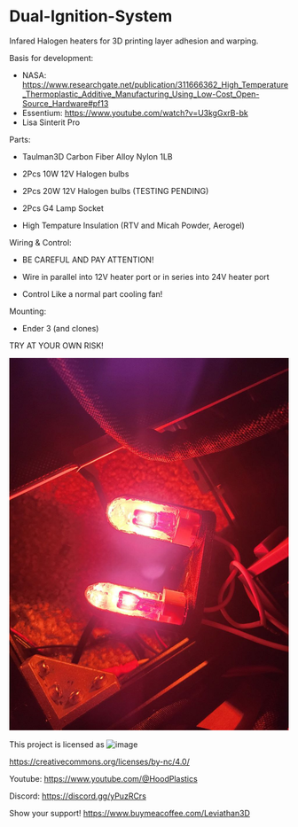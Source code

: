 # Dual-Ignition-System
Infared Halogen heaters for 3D printing layer adhesion and warping.

Basis for development:

- NASA: https://www.researchgate.net/publication/311666362_High_Temperature_Thermoplastic_Additive_Manufacturing_Using_Low-Cost_Open-Source_Hardware#pf13
- Essentium: https://www.youtube.com/watch?v=U3kgGxrB-bk
- Lisa Sinterit Pro

Parts:

- Taulman3D Carbon Fiber Alloy Nylon 1LB

- 2Pcs 10W 12V Halogen bulbs

- 2Pcs 20W 12V Halogen bulbs (TESTING PENDING)

- 2Pcs G4 Lamp Socket

- High Tempature Insulation (RTV and Micah Powder, Aerogel)

Wiring & Control:

- BE CAREFUL AND PAY ATTENTION!

- Wire in parallel into 12V heater port or in series into 24V heater port

- Control Like a normal part cooling fan!

Mounting:

- Ender 3 (and clones)

TRY AT YOUR OWN RISK!

![Dual_Ignition_System_Running](https://github.com/Leviathan3DPrinting/Dual-Ignition-System/blob/d84c7496a5f1814fdd7f631fe8353dc4c55e3813/Pictures/Dual_Ignition_System(6).jpeg)

This project is licensed as
![image](https://github.com/Leviathan220/Jalopy-3D-Printer/blob/c231ebe9ecdcaebc7a136141b685074744ff98ae/LISCENSE.png)

https://creativecommons.org/licenses/by-nc/4.0/

Youtube:
https://www.youtube.com/@HoodPlastics

Discord:
https://discord.gg/yPuzRCrs

Show your support!
https://www.buymeacoffee.com/Leviathan3D
